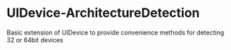 UIDevice-ArchitectureDetection
==============================

Basic extension of UIDevice to provide convenience methods for detecting 32 or 64bit devices
